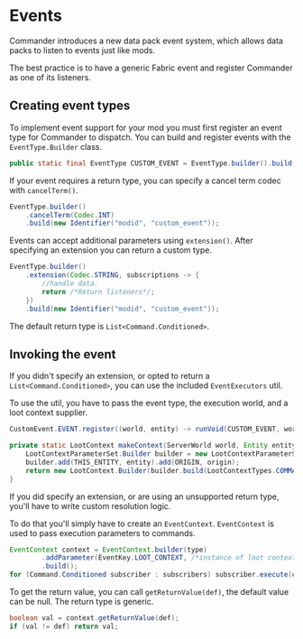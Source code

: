 # Events

Commander introduces a new data pack event system, which allows data packs to listen to events just like mods.

The best practice is to have a generic Fabric event and register Commander as one of its listeners.

## Creating event types

To implement event support for your mod you must first register an event type for Commander to dispatch. You can build and register events with the `EventType.Builder` class.

```java
public static final EventType CUSTOM_EVENT = EventType.builder().build(new Identifier("modid", "custom_event"));
```

If your event requires a return type, you can specify a cancel term codec with `cancelTerm()`.

```java
EventType.builder()
    .cancelTerm(Codec.INT)
    .build(new Identifier("modid", "custom_event"));
```

Events can accept additional parameters using `extension()`. After specifying an extension you can return a custom type.

```java
EventType.builder()
    .extension(Codec.STRING, subscriptions -> {
        //handle data.
        return /*Return listeners*/;
    })
    .build(new Identifier("modid", "custom_event"));
```

The default return type is `List<Command.Conditioned>`.

## Invoking the event

If you didn't specify an extension, or opted to return a `List<Command.Conditioned>`, you can use the included `EventExecutors` util.

To use the util, you have to pass the event type, the execution world, and a loot context supplier.

```java
CustomEvent.EVENT.register((world, entity) -> runVoid(CUSTOM_EVENT, world, () -> makeContext(world, entity, entity.getPos())));
```

```java
private static LootContext makeContext(ServerWorld world, Entity entity, Vec3d origin) {
    LootContextParameterSet.Builder builder = new LootContextParameterSet.Builder(world);
    builder.add(THIS_ENTITY, entity).add(ORIGIN, origin);
    return new LootContext.Builder(builder.build(LootContextTypes.COMMAND)).build(null /*Optional.empty() in 1.20.4*/);
}
```

If you did specify an extension, or are using an unsupported return type, you'll have to write custom resolution logic.

To do that you'll simply have to create an `EventContext`. `EventContext` is used to pass execution parameters to commands. 

```java
EventContext context = EventContext.builder(type)
        .addParameter(EventKey.LOOT_CONTEXT, /*instance of loot context*/)
        .build();
for (Command.Conditioned subscriber : subscribers) subscriber.execute(context);
```
To get the return value, you can call `getReturnValue(def)`, the default value can be null. The return type is generic.

```java
boolean val = context.getReturnValue(def);
if (val != def) return val;
```

